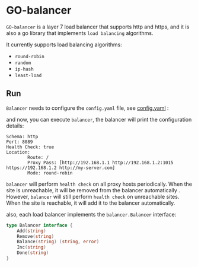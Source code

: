 # GO-balancer

`GO-balancer` is a layer 7 load balancer that supports http and https, and it is also a go library that implements `load balancing` algorithms.

It currently supports load balancing algorithms:
* `round-robin`
* `random`
* `ip-hash`
* `least-load`


## Run
`Balancer` needs to configure the `config.yaml` file, see [config.yaml](https://github.com/sadegh-msm/go-balancer/blob/main/config/config.yaml) :

and now, you can execute `balancer`, the balancer will print the configuration details:
```shell                                       
Schema: http
Port: 8089
Health Check: true
Location:
        Route: /
        Proxy Pass: [http://192.168.1.1 http://192.168.1.2:1015 https://192.168.1.2 http://my-server.com]
        Mode: round-robin
```
`balancer` will perform `health check` on all proxy hosts periodically. When the site is unreachable, it will be removed from the balancer automatically . However, `balancer` will still perform `health check` on unreachable sites. When the site is reachable, it will add it to the balancer automatically.

also, each load balancer implements the `balancer.Balancer` interface:
```go
type Balancer interface {
	Add(string)
	Remove(string)
	Balance(string) (string, error)
	Inc(string)
	Done(string)
}
```

